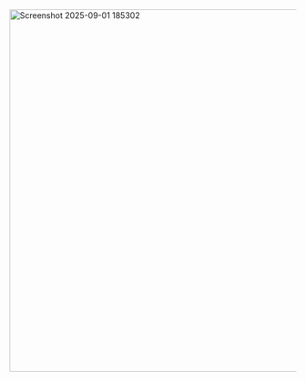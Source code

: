 <img width="1123" height="636" alt="Screenshot 2025-09-01 185302" src="https://github.com/user-attachments/assets/ac108c02-878f-4f78-871e-c4bb11a5aa71" />

